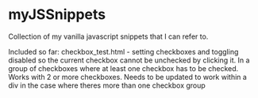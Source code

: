 # myJSSnippets
Collection of my vanilla javascript snippets that I can refer to.

Included so far:
checkbox_test.html - setting checkboxes and toggling disabled so the current checkbox cannot be unchecked by clicking it. 
  In a group of checkboxes where at least one checkbox has to be checked. Works with 2 or more checkboxes.
  Needs to be updated to work within a div in the case where theres more than one checkbox group


